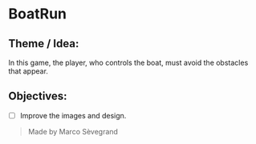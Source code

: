 # **BoatRun**
## Theme / Idea:
   In this game, the player, who controls the boat, must avoid the obstacles that appear.
## Objectives:
- [ ] Improve the images and design.

> Made by Marco Sèvegrand
